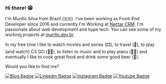 ### Hi there! 😁

I'm Murillo Silva from Brazil (🇧🇷). I've been working as Front-End Developer since 2016 and currently I'm Working at [Nectar CRM](https://nectarcrm.com.br/).
I'm passionate about web development and hype tech. You can see some of my working projects at [murillo.dev.br](https://murillo.dev.br/dev).

In my free time I like to watch movies and series (🎞️), to travel (🛫), to play (and watch) CS GO (👮👳), to listen to music and to play piano (🎵🎹) and eventually I like to cook great food and drink some good beer (🍺).

Would you like to find me?

[![Blog Badge](https://img.shields.io/badge/Blog-murillo-212121)](https://medium.com/@murillo.vieiraesilva)
[![Linkedin Badge](https://img.shields.io/badge/-LinkedIn-2979ff?style=flat-square&logo=Linkedin&logoColor=white&link=https://www.linkedin.com/in/murillo-vieira)](https://www.linkedin.com/in/murillo-vieira)
[![Instagram Badge](https://img.shields.io/badge/-Instagram-6A0DAD?style=flat-square&logo=Instagram&logoColor=white&link=https://www.instagram.com/murislo/?hl=en)](https://www.instagram.com/murislo/?hl=en)
[![Youtube Badge](https://img.shields.io/badge/-Youtube-FF2222?style=flat-square&labelColor=FF0000&logo=youtube&logoColor=white&link=https://www.youtube.com/channel/UCN8p264I91pEeFdQSLI1lGQ)](https://www.youtube.com/channel/UCN8p264I91pEeFdQSLI1lGQ)
